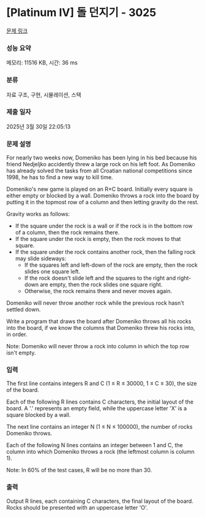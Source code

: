 # [Platinum IV] 돌 던지기 - 3025 

[문제 링크](https://www.acmicpc.net/problem/3025) 

### 성능 요약

메모리: 11516 KB, 시간: 36 ms

### 분류

자료 구조, 구현, 시뮬레이션, 스택

### 제출 일자

2025년 3월 30일 22:05:13

### 문제 설명

<p>For nearly two weeks now, Domeniko has been lying in his bed because his friend Nedjeljko accidently threw a large rock on his left foot. As Domeniko has already solved the tasks from all Croatian national competitions since 1998, he has to find a new way to kill time. </p>

<p>Domeniko's new game is played on an R×C board. Initially every square is either empty or blocked by a wall. Domeniko throws a rock into the board by putting it in the topmost row of a column and then letting gravity do the rest. </p>

<p>Gravity works as follows: </p>

<ul>
	<li>If the square under the rock is a wall or if the rock is in the bottom row of a column, then the rock remains there. </li>
	<li>If the square under the rock is empty, then the rock moves to that square. </li>
	<li>If the square under the rock contains another rock, then the falling rock may slide sideways: 
	<ul>
		<li>If the squares left and left-down of the rock are empty, then the rock slides one square left. </li>
		<li>If the rock doesn't slide left and the squares to the right and right-down are empty, then the rock slides one square right. </li>
		<li>Otherwise, the rock remains there and never moves again. </li>
	</ul>
	</li>
</ul>

<p>Domeniko will never throw another rock while the previous rock hasn't settled down. </p>

<p>Write a program that draws the board after Domeniko throws all his rocks into the board, if we know the columns that Domeniko threw his rocks into, in order. </p>

<p>Note: Domeniko will never throw a rock into column in which the top row isn't empty.</p>

### 입력 

 <p>The first line contains integers R and C (1 ≤ R ≤ 30000, 1 ≤ C ≤ 30), the size of the board. </p>

<p>Each of the following R lines contains C characters, the initial layout of the board. A '.' represents an empty field, while the uppercase letter 'X' is a square blocked by a wall. </p>

<p>The next line contains an integer N (1 ≤ N ≤ 100000), the number of rocks Domeniko throws. </p>

<p>Each of the following N lines contains an integer between 1 and C, the column into which Domeniko throws a rock (the leftmost column is column 1). </p>

<p>Note: In 60% of the test cases, R will be no more than 30.</p>

### 출력 

 <p>Output R lines, each containing C characters, the final layout of the board. Rocks should be presented with an uppercase letter 'O'. </p>


